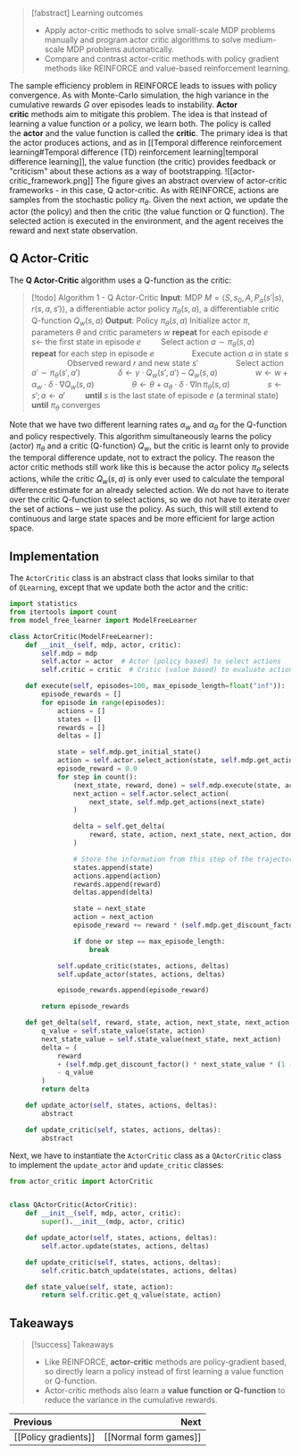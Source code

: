 >[!abstract] Learning outcomes
>- Apply actor-critic methods to solve small-scale MDP problems manually and program actor critic algorithms to solve medium-scale MDP problems automatically.
>- Compare and contrast actor-critic methods with policy gradient methods like REINFORCE and value-based reinforcement learning.

The sample efficiency problem in REINFORCE leads to issues with policy convergence. As with Monte-Carlo simulation, the high variance in the cumulative rewards $G$ over episodes leads to instability. **Actor critic** methods aim to mitigate this problem. The idea is that instead of learning a value function or a policy, we learn both. The policy is called the **actor** and the value function is called the **critic**. The primary idea is that the actor produces actions, and as in [[Temporal difference reinforcement learning#Temporal difference (TD) reinforcement learning|temporal difference learning]], the value function (the critic) provides feedback or "criticism" about these actions as a way of bootstrapping.
![[actor-critic_framework.png]]
The figure gives an abstract overview of actor-critic frameworks - in this case, Q actor-critic. As with REINFORCE, actions are samples from the stochastic policy $\pi_\theta$. Given the next action, we update the actor (the policy) and then the critic (the value function or Q function). The selected action is executed in the environment, and the agent receives the reward and next state observation.
## Q Actor-Critic
The **Q Actor-Critic** algorithm uses a Q-function as the critic:
>[!todo] Algorithm 1 - Q Actor-Critic
>**Input**: MDP $M=\left\langle S,s_0,A,P_a(s'|s),r(s,a,s')\right\rangle$, a differentiable actor policy $\pi_\theta(s,a)$, a differentiable critic Q-function $Q_w(s,a)$
>**Output**: Policy $\pi_\theta(s,a)$
>Initialize actor $\pi$, parameters $\theta$ and critic parameters $w$
>**repeat** for each episode $e$
>$\qquad s\leftarrow$ the first state in episode $e$
>$\qquad$Select action $a\sim\pi_\theta(s,a)$
>$\qquad$**repeat** for each step in episode $e$
>$\qquad\qquad$Execute action $a$ in state $s$
>$\qquad\qquad$Observed reward $r$ and new state $s'$
>$\qquad\qquad$Select action $a'\sim\pi_\theta(s',a')$
>$\qquad\qquad\delta\leftarrow\gamma\cdot Q_w(s',a')-Q_w(s,a)$
>$\qquad\qquad w\leftarrow w+\alpha_w\cdot\delta\cdot\nabla Q_w(s,a)$
>$\qquad\qquad\theta\leftarrow\theta+\alpha_\theta\cdot\delta\cdot\nabla\ln\pi_\theta(s,a)$
>$\qquad\qquad s\leftarrow s';a\leftarrow a'$
>$\qquad$**until** $s$ is the last state of episode $e$ (a terminal state)
>**until** $\pi_\theta$ converges

Note that we have two different learning rates $\alpha_w$ and $\alpha_\theta$ for the Q-function and policy respectively. This algorithm simultaneously learns the policy (actor) $\pi_\theta$ and a critic (Q-function) $Q_w$, but the critic is learnt only to provide the temporal difference update, not to extract the policy.
The reason the actor critic methods still work like this is because the actor policy $\pi_\theta$ selects actions, while the critic $Q_w(s,a)$ is only ever used to calculate the temporal difference estimate for an already selected action. We do not have to iterate over the critic Q-function to select actions, so we do not have to iterate over the set of actions – we just use the policy. As such, this will still extend to continuous and large state spaces and be more efficient for large action space.
## Implementation
The `ActorCritic` class is an abstract class that looks similar to that of `QLearning`, except that we update both the actor and the critic:
```python
import statistics
from itertools import count
from model_free_learner import ModelFreeLearner

class ActorCritic(ModelFreeLearner):
    def __init__(self, mdp, actor, critic):
        self.mdp = mdp
        self.actor = actor  # Actor (policy based) to select actions
        self.critic = critic  # Critic (value based) to evaluate actions

    def execute(self, episodes=100, max_episode_length=float("inf")):
        episode_rewards = []
        for episode in range(episodes):
            actions = []
            states = []
            rewards = []
            deltas = []

            state = self.mdp.get_initial_state()
            action = self.actor.select_action(state, self.mdp.get_actions(state))
            episode_reward = 0.0
            for step in count():
                (next_state, reward, done) = self.mdp.execute(state, action)
                next_action = self.actor.select_action(
                    next_state, self.mdp.get_actions(next_state)
                )

                delta = self.get_delta(
                    reward, state, action, next_state, next_action, done
                )

                # Store the information from this step of the trajectory
                states.append(state)
                actions.append(action)
                rewards.append(reward)
                deltas.append(delta)

                state = next_state
                action = next_action
                episode_reward += reward * (self.mdp.get_discount_factor() ** step)

                if done or step == max_episode_length:
                    break

            self.update_critic(states, actions, deltas)
            self.update_actor(states, actions, deltas)

            episode_rewards.append(episode_reward)

        return episode_rewards

    def get_delta(self, reward, state, action, next_state, next_action, done):
        q_value = self.state_value(state, action)
        next_state_value = self.state_value(next_state, next_action)
        delta = (
            reward
            + (self.mdp.get_discount_factor() * next_state_value * (1 - done))
            - q_value
        )
        return delta

    def update_actor(self, states, actions, deltas):
        abstract

    def update_critic(self, states, actions, deltas):
        abstract
```
Next, we have to instantiate the `ActorCritic` class as a `QActorCritic` class to implement the `update_actor` and `update_critic` classes:
```python
from actor_critic import ActorCritic


class QActorCritic(ActorCritic):
    def __init__(self, mdp, actor, critic):
        super().__init__(mdp, actor, critic)

    def update_actor(self, states, actions, deltas):
        self.actor.update(states, actions, deltas)

    def update_critic(self, states, actions, deltas):
        self.critic.batch_update(states, actions, deltas)

    def state_value(self, state, action):
        return self.critic.get_q_value(state, action)
```
## Takeaways
>[!success] Takeaways
>- Like REINFORCE, **actor-critic** methods are policy-gradient based, so directly learn a policy instead of first learning a value function or Q-function.
>- Actor-critic methods also learn a **value function or Q-function** to reduce the variance in the cumulative rewards.

| Previous             |                  Next |
| :------------------- | --------------------: |
| [[Policy gradients]] | [[Normal form games]] |
